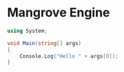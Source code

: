 # Mangrove Engine

```cs
using System;

void Main(string[] args)
{
	Console.Log("Hello " + args[0]);
}
```
